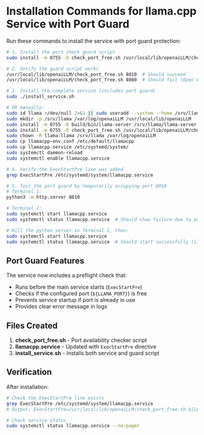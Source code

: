 # Installation Commands for llama.cpp Service with Port Guard

Run these commands to install the service with port guard protection:

```bash
# 1. Install the port check guard script
sudo install -m 0755 -D check_port_free.sh /usr/local/lib/openaiLLM/check_port_free.sh

# 2. Verify the guard script works
/usr/local/lib/openaiLLM/check_port_free.sh 8010  # Should succeed
/usr/local/lib/openaiLLM/check_port_free.sh 8080  # Should fail (Open WebUI)

# 3. Install the complete service (includes port guard)
sudo ./install_service.sh

# OR manually:
sudo id llama >/dev/null 2>&1 || sudo useradd --system --home /srv/llama --shell /usr/sbin/nologin llama
sudo mkdir -p /srv/llama /var/log/openaiLLM /usr/local/lib/openaiLLM
sudo install -m 0755 -D build/bin/llama-server /srv/llama/llama-server
sudo install -m 0755 -D check_port_free.sh /usr/local/lib/openaiLLM/check_port_free.sh
sudo chown -R llama:llama /srv/llama /var/log/openaiLLM
sudo cp llamacpp-env.conf /etc/default/llamacpp
sudo cp llamacpp.service /etc/systemd/system/
sudo systemctl daemon-reload
sudo systemctl enable llamacpp.service

# 4. Verify the ExecStartPre line was added
grep ExecStartPre /etc/systemd/system/llamacpp.service

# 5. Test the port guard by temporarily occupying port 8010
# Terminal 1:
python3 -m http.server 8010

# Terminal 2:
sudo systemctl start llamacpp.service
sudo systemctl status llamacpp.service  # Should show failure due to port conflict

# Kill the python server in Terminal 1, then:
sudo systemctl start llamacpp.service
sudo systemctl status llamacpp.service  # Should start successfully (if model exists)
```

## Port Guard Features

The service now includes a preflight check that:
- Runs before the main service starts (`ExecStartPre`)
- Checks if the configured port (`${LLAMA_PORT}`) is free
- Prevents service startup if port is already in use
- Provides clear error message in logs

## Files Created

1. **check_port_free.sh** - Port availability checker script
2. **llamacpp.service** - Updated with `ExecStartPre` directive
3. **install_service.sh** - Installs both service and guard script

## Verification

After installation:
```bash
# Check the ExecStartPre line exists
grep ExecStartPre /etc/systemd/system/llamacpp.service
# Output: ExecStartPre=/usr/local/lib/openaiLLM/check_port_free.sh ${LLAMA_PORT}

# Check service status
sudo systemctl status llamacpp.service --no-pager
```